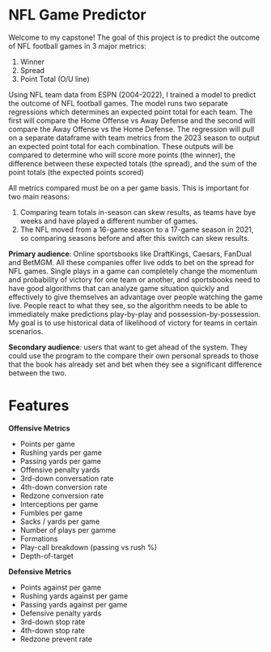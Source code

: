 # NFL Game Predictor

Welcome to my capstone! The goal of this project is to predict the outcome of NFL football games in 3 major metrics:
1. Winner
2. Spread
3. Point Total (O/U line)

Using NFL team data from ESPN (2004-2022), I trained a model to predict the outcome of NFL football games. The model runs two separate regressions which determines an expected point total for each team. The first will compare the Home Offense vs Away Defense and the second will compare the Away Offense vs the Home Defense. The regression will pull on a separate dataframe with team metrics from the 2023 season to output an expected point total for each combination. These outputs will be compared to determine who will score more points (the winner), the difference between these expected totals (the spread), and the sum of the point totals (the expected points scored)

All metrics compared must be on a per game basis. This is important for two main reasons:
1. Comparing team totals in-season can skew results, as teams have bye weeks and have played a different number of games.
2. The NFL moved from a 16-game season to a 17-game season in 2021, so comparing seasons before and after this switch can skew results.

**Primary audience**: Online sportsbooks like DraftKings, Caesars, FanDual and BetMGM. All these companies offer live odds to bet on the spread for NFL games.  Single plays in a game can completely change the momentum and probability of victory for one team or another, and sportsbooks need to have good algorithms that can analyze game situation quickly and effectively to give themselves an advantage over people watching the game live. People react to what they see, so the algorithm needs to be able to immediately make predictions play-by-play and possession-by-possession. My goal is to use historical data of likelihood of victory for teams in certain scenarios.

**Secondary audience**: users that want to get ahead of the system. They could use the program to the compare their own personal spreads to those that the book has already set and bet when they see a significant difference between the two. 


# Features

**Offensive Metrics**
- Points per game
- Rushing yards per game
- Passing yards per game
- Offensive penalty yards
- 3rd-down conversation rate
- 4th-down conversion rate
- Redzone conversion rate
- Interceptions per game
- Fumbles per game
- Sacks / yards per game
- Number of plays per gamme
- Formations
- Play-call breakdown (passing vs rush %)
- Depth-of-target

**Defensive Metrics**
- Points against per game
- Rushing yards against per game
- Passing yards against per game
- Defensive penalty yards
- 3rd-down stop rate
- 4th-down stop rate
- Redzone prevent rate



